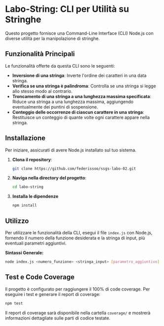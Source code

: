 # Labo-String: CLI per Utilità su Stringhe

Questo progetto fornisce una Command-Line Interface (CLI) Node.js con diverse utilità per la manipolazione di stringhe.

## Funzionalità Principali

Le funzionalità offerte da questa CLI sono le seguenti:

* **Inversione di una stringa**: Inverte l'ordine dei caratteri in una data stringa.
* **Verifica se una stringa è palindroma**: Controlla se una stringa si legge allo stesso modo al contrario.
* **Troncamento di una stringa a una lunghezza massima specificata**: Riduce una stringa a una lunghezza massima, aggiungendo eventualmente dei puntini di sospensione.
* **Conteggio delle occorrenze di ciascun carattere in una stringa**: Restituisce un conteggio di quante volte ogni carattere appare nella stringa.

## Installazione

Per iniziare, assicurati di avere Node.js installato sul tuo sistema.

1.  **Clona il repository**:
    ```bash
    git clone https://github.com/federissoo/ssgs-labo-02.git
    ```
2.  **Naviga nella directory del progetto**:
    ```bash
    cd labo-string
    ```
3.  **Installa le dipendenze**
    ```bash
    npm install
    ```

## Utilizzo

Per utilizzare le funzionalità della CLI, esegui il file `index.js` con Node.js, fornendo il numero della funzione desiderata e la stringa di input, più eventuali parametri aggiuntivi.

**Sintassi Generale:**
```bash
node index.js <numero_funzione> <stringa_input> [parametro_aggiuntivo]
```

## Test e Code Coverage

Il progetto è configurato per raggiungere il 100% di code coverage. Per eseguire i test e generare il report di coverage:

```bash
npm test
```

Il report di coverage sarà disponibile nella cartella `coverage/` e mostrerà informazioni dettagliate sulle parti di codice testate.